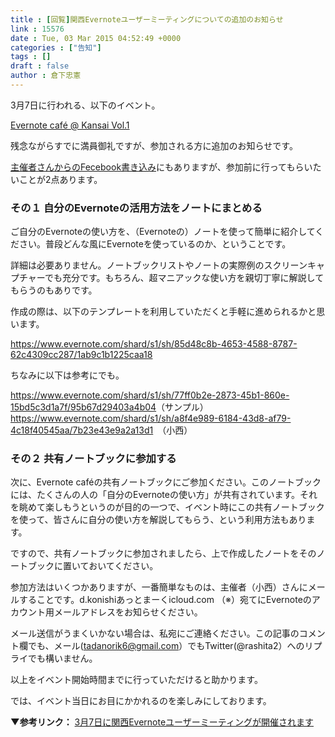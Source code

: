 ```yaml
---
title : [回覧]関西Evernoteユーザーミーティングについての追加のお知らせ
link : 15576
date : Tue, 03 Mar 2015 04:52:49 +0000
categories : ["告知"]
tags : []
draft : false
author : 倉下忠憲
---
```


3月7日に行われる、以下のイベント。

<a href="http://kokucheese.com/event/index/269393/" target="_blank">Evernote café @ Kansai Vol.1</a>

残念ながらすでに満員御礼ですが、参加される方に追加のお知らせです。

<a href="https://www.facebook.com/events/777043625717524">主催者さんからのFecebook書き込み</a>にもありますが、参加前に行ってもらいたいことが2点あります。

<H3>その１ 自分のEvernoteの活用方法をノートにまとめる</H3>

ご自分のEvernoteの使い方を、（Evernoteの）ノートを使って簡単に紹介してください。普段どんな風にEvernoteを使っているのか、ということです。

詳細は必要ありません。ノートブックリストやノートの実際例のスクリーンキャプチャーでも充分です。もちろん、超マニアックな使い方を親切丁寧に解説してもらうのもありです。

作成の際は、以下のテンプレートを利用していただくと手軽に進められるかと思います。

<a href="https://www.evernote.com/shard/s1/sh/85d48c8b-4653-4588-8787-62c4309cc287/1ab9c1b1225caa18">https://www.evernote.com/shard/s1/sh/85d48c8b-4653-4588-8787-62c4309cc287/1ab9c1b1225caa18</a>

ちなみに以下は参考にでも。

<a href="https://www.evernote.com/shard/s1/sh/77ff0b2e-2873-45b1-860e-15bd5c3d1a7f/95b67d29403a4b04">https://www.evernote.com/shard/s1/sh/77ff0b2e-2873-45b1-860e-15bd5c3d1a7f/95b67d29403a4b04</a>（サンプル）　
<a href="https://www.evernote.com/shard/s1/sh/a8f4e989-6184-43d8-af79-4c18f40545aa/7b23e43e9a2a13d1">https://www.evernote.com/shard/s1/sh/a8f4e989-6184-43d8-af79-4c18f40545aa/7b23e43e9a2a13d1</a>　（小西）

<H3>その２ 共有ノートブックに参加する</H3>

次に、Evernote caféの共有ノートブックにご参加ください。このノートブックには、たくさんの人の「自分のEvernoteの使い方」が共有されています。それを眺めて楽しもうというのが目的の一つで、イベント時にこの共有ノートブックを使って、皆さんに自分の使い方を解説してもらう、という利用方法もあります。

ですので、共有ノートブックに参加されましたら、上で作成したノートをそのノートブックに置いておいてください。

参加方法はいくつかありますが、一番簡単なものは、主催者（小西）さんにメールすることです。d.konishiあっとまーくicloud.com （※）宛てにEvernoteのアカウント用メールアドレスをお知らせください。

メール送信がうまくいかない場合は、私宛にご連絡ください。この記事のコメント欄でも、メール(tadanorik6@gmail.com）でもTwitter(@rashita2）へのリプライでも構いません。

以上をイベント開始時間までに行っていただけると助かります。

では、イベント当日にお目にかかれるのを楽しみにしております。

<strong>▼参考リンク：</strong>
<a href="https://rashita.net/blog/?p=15550" target="_blank">3月7日に関西Evernoteユーザーミーティングが開催されます</a>